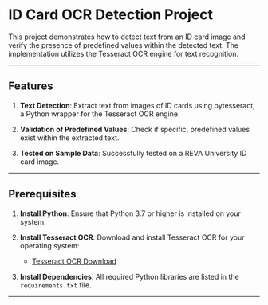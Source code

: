 # ID Card OCR Detection Project

This project demonstrates how to detect text from an ID card image and verify the presence of predefined values within the detected text. The implementation utilizes the Tesseract OCR engine for text recognition.

---

## Features

1. **Text Detection**:
   Extract text from images of ID cards using pytesseract, a Python wrapper for the Tesseract OCR engine.

2. **Validation of Predefined Values**:
   Check if specific, predefined values exist within the extracted text.

3. **Tested on Sample Data**:
   Successfully tested on a REVA University ID card image.

---

## Prerequisites

1. **Install Python**:
   Ensure that Python 3.7 or higher is installed on your system.

2. **Install Tesseract OCR**:
   Download and install Tesseract OCR for your operating system:
   - [Tesseract OCR Download](https://github.com/tesseract-ocr/tesseract)

3. **Install Dependencies**:
   All required Python libraries are listed in the `requirements.txt` file.

---
